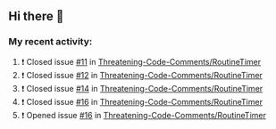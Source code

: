 ## Hi there 👋

### My recent activity:

<!--START_SECTION:activity-->
1. ❗️ Closed issue [#11](https://github.com/Threatening-Code-Comments/RoutineTimer/issues/11) in [Threatening-Code-Comments/RoutineTimer](https://github.com/Threatening-Code-Comments/RoutineTimer)
2. ❗️ Closed issue [#12](https://github.com/Threatening-Code-Comments/RoutineTimer/issues/12) in [Threatening-Code-Comments/RoutineTimer](https://github.com/Threatening-Code-Comments/RoutineTimer)
3. ❗️ Closed issue [#14](https://github.com/Threatening-Code-Comments/RoutineTimer/issues/14) in [Threatening-Code-Comments/RoutineTimer](https://github.com/Threatening-Code-Comments/RoutineTimer)
4. ❗️ Closed issue [#16](https://github.com/Threatening-Code-Comments/RoutineTimer/issues/16) in [Threatening-Code-Comments/RoutineTimer](https://github.com/Threatening-Code-Comments/RoutineTimer)
5. ❗️ Opened issue [#16](https://github.com/Threatening-Code-Comments/RoutineTimer/issues/16) in [Threatening-Code-Comments/RoutineTimer](https://github.com/Threatening-Code-Comments/RoutineTimer)
<!--END_SECTION:activity-->

<!--
**JereIsThere/JereIsThere** is a ✨ _special_ ✨ repository because its `README.md` (this file) appears on your GitHub profile.

Here are some ideas to get you started:

- 🔭 I’m currently working on ...
- 🌱 I’m currently learning ...
- 👯 I’m looking to collaborate on ...
- 🤔 I’m looking for help with ...
- 💬 Ask me about ...
- 📫 How to reach me: ...
- 😄 Pronouns: ...
- ⚡ Fun fact: ...
-->
